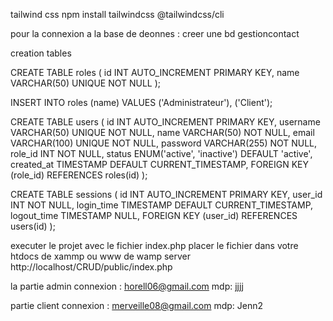 tailwind css
npm install tailwindcss @tailwindcss/cli

pour la connexion a la base de deonnes : creer une bd gestioncontact 

creation tables 

CREATE TABLE roles (
    id INT AUTO_INCREMENT PRIMARY KEY,
    name VARCHAR(50) UNIQUE NOT NULL
);

INSERT INTO roles (name) VALUES ('Administrateur'), ('Client');


CREATE TABLE users (
    id INT AUTO_INCREMENT PRIMARY KEY,
    username VARCHAR(50) UNIQUE NOT NULL,
    name VARCHAR(50) NOT NULL,
    email VARCHAR(100) UNIQUE NOT NULL,
    password VARCHAR(255) NOT NULL,
    role_id INT NOT NULL,
    status ENUM('active', 'inactive') DEFAULT 'active',
    created_at TIMESTAMP DEFAULT CURRENT_TIMESTAMP,
    FOREIGN KEY (role_id) REFERENCES roles(id)
);

CREATE TABLE sessions (
    id INT AUTO_INCREMENT PRIMARY KEY,
    user_id INT NOT NULL,
    login_time TIMESTAMP DEFAULT CURRENT_TIMESTAMP,
    logout_time TIMESTAMP NULL,
    FOREIGN KEY (user_id) REFERENCES users(id)
);


executer le projet avec le fichier index.php
placer le fichier dans votre htdocs de xammp ou www de wamp server 
http://localhost/CRUD/public/index.php

la partie admin connexion : horell06@gmail.com mdp: jjjj

partie client connexion : merveille08@gmail.com mdp: Jenn2


